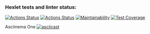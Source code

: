 ### Hexlet tests and linter status:
[![Actions Status](https://github.com/TurtleOld/python-project-lvl2/workflows/hexlet-check/badge.svg)](https://github.com/TurtleOld/python-project-lvl2/actions)
[![Actions Status](https://github.com/TurtleOld/python-project-lvl2/workflows/gendiff/badge.svg)](https://github.com/TurtleOld/python-project-lvl2/actions)
[![Maintainability](https://api.codeclimate.com/v1/badges/e4b6886b9fd5cee375a9/maintainability)](https://codeclimate.com/github/TurtleOld/python-project-lvl2/maintainability)
[![Test Coverage](https://api.codeclimate.com/v1/badges/e4b6886b9fd5cee375a9/test_coverage)](https://codeclimate.com/github/TurtleOld/python-project-lvl2/test_coverage)


Asciinema One
[![asciicast](https://asciinema.org/a/459891.svg)](https://asciinema.org/a/459891)

